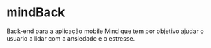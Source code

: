 # mindBack
Back-end para a aplicação mobile Mind que tem por objetivo ajudar o usuario a lidar com a ansiedade e o estresse.
